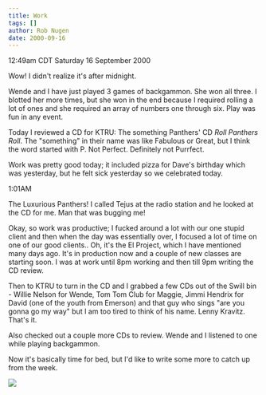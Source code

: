 ```yaml
---
title: Work
tags: []
author: Rob Nugen
date: 2000-09-16
---
```


<title></title>
<p class=date>12:49am CDT Saturday 16 September 2000

<p>Wow!  I didn't realize it's after midnight.

<p>Wende and I have just played 3 games of backgammon.  She won all
three.  I blotted her more times, but she won in the end because I
required rolling a lot of ones and she required an array of numbers
one through six.  Play was fun in any event.

<p>Today I reviewed a CD for KTRU: The something Panthers' CD <em>Roll
Panthers Roll</em>.  The "something" in their name was like Fabulous
or Great, but I think the word started with P.  Not Perfect.
Definitely not Purrfect.

<p>Work was pretty good today; it included pizza for Dave's birthday
which was yesterday, but he felt sick yesterday so we celebrated
today.  

<p class=date>1:01AM

<p>The Luxurious Panthers!  I called Tejus at the radio station and he
looked at the CD for me.  Man that was bugging me!

<p>Okay, so work was productive; I fucked around a lot with our one
stupid client and then when the day was essentially over, I focused a
lot of time on one of our good clients.. Oh, it's the El Project,
which I have mentioned many days ago.  It's in production now and a
couple of new classes are starting soon.  I was at work until 8pm
working and then till 9pm writing the CD review.

<p>Then to KTRU to turn in the CD and I grabbed a few CDs out of the
Swill bin - Willie Nelson for Wende, Tom Tom Club for Maggie, Jimmi
Hendrix for David (one of the youth from Emerson) and that guy who
sings "are you gonna go my way" but I am too tired to think of his
name.  Lenny Kravitz.  That's it.

<p>Also checked out a couple more CDs to review.  Wende and I listened
to one while playing backgammon.

<p>Now it's basically time for bed, but I'd like to write some more to
catch up from the week.

<p><img src='/images/rob/wL-ROB.gif'>

